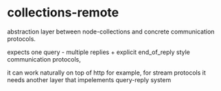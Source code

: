 collections-remote
====

abstraction layer between node-collections and concrete communication protocols.


expects one query - multiple replies + explicit end_of_reply style communication protocols, 

it can work naturally on top of http for example, for stream protocols it needs another layer that impelements query-reply system

